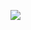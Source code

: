 <a href="https://www.linkedin.com/in/wonseok-choi-b6041922b/" target="_blank"><img src="https://img.shields.io/badge/linkedin-0f6ea7?style=flat-square&logo=linkedin&logoColor=white"/></a>
